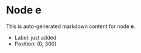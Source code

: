 # Node e

This is auto-generated markdown content for node **e**.

- Label: just added
- Position: (0, 300)
